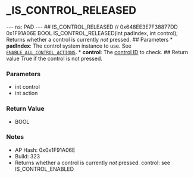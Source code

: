 # _IS_CONTROL_RELEASED

--- ns: PAD --- ## IS_CONTROL_RELEASED  // 0x648EE3E7F38877DD 0x1F91A06E BOOL IS_CONTROL_RELEASED(int padIndex, int control);  Returns whether a control is currently _not_ pressed.  ## Parameters * **padIndex**: The control system instance to use. See [`ENABLE_ALL_CONTROL_ACTIONS`](#_0xA5FFE9B05F199DE7). * **control**: The [control ID](https://docs.fivem.net/docs/game-references/controls/#controls) to check.  ## Return value True if the control is not pressed.

### Parameters
* int control
* int action

### Return Value
* BOOL

### Notes
* AP Hash: 0x0x1F91A06E
* Build: 323
* Returns whether a control is currently _not_ pressed.
control: see IS_CONTROL_ENABLED

